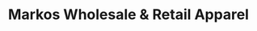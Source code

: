 ---
title: "Markos Wholesale & Retail Apparel"
url: /la-crosse/markos-wholesale-and-retail-apparel/
shop: clothes
---